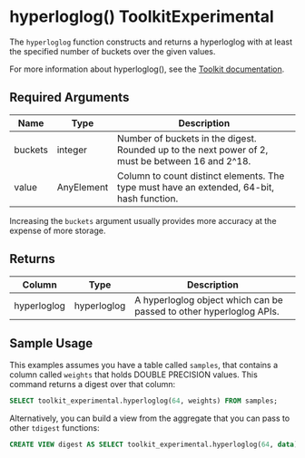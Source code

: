 # hyperloglog()  <tag type="toolkit">Toolkit</tag><tag type="experimental">Experimental</tag>
The `hyperloglog` function constructs and returns a hyperloglog with at least
the specified number of buckets over the given values.

For more information about hyperloglog(), see the
[Toolkit documentation][toolkit-hyperloglog].

<!---
<highlight type="note"
Use a highlight for any important information. Choose `note`, `important`, or `warning`.
</highlight>
-->

## Required Arguments

|Name|Type|Description|
|-|-|-|
|buckets|integer|Number of buckets in the digest. Rounded up to the next power of 2, must be between 16 and 2^18.|
|value|AnyElement| Column to count distinct elements. The type must have an extended, 64-bit, hash function.|

Increasing the `buckets` argument usually provides more accuracy at the expense
of more storage.

## Returns

|Column|Type|Description|
|-|-|-|
|hyperloglog|hyperloglog|A hyperloglog object which can be passed to other hyperloglog APIs.|

<!---Any special notes about the returns-->

## Sample Usage
This examples assumes you have a table called `samples`, that contains a column
called `weights` that holds DOUBLE PRECISION values. This command returns a
digest over that column:

``` sql
SELECT toolkit_experimental.hyperloglog(64, weights) FROM samples;
```

Alternatively, you can build a view from the aggregate that you can pass to
other `tdigest` functions:

``` sql
CREATE VIEW digest AS SELECT toolkit_experimental.hyperloglog(64, data) FROM samples;
```


[toolkit-hyperloglog]: timescaledb/:currentVersion:/how-to-guides/toolkit/hyperloglog/
